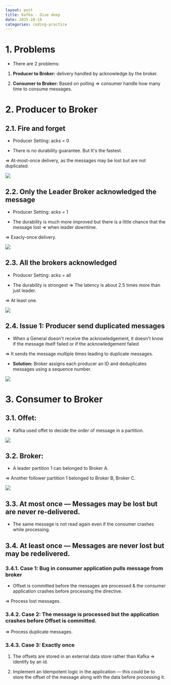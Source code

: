 ```yaml
---
layout: post
title: Kafka - Dive deep
date: 2025-10-16
categories: coding-practice
---
```


# 1. Problems

- There are 2 problems:

1. **Producer to Broker:** delivery handled by acknowledge by the broker.

2. **Consumer to Broker:** Based on polling => consumer handle how many time to consume messages.

# 2. Producer to Broker

## 2.1. Fire and forget

- Producer Setting: acks = 0

- There is no durability guarantee. But It's the fastest.

=> At-most-once delivery, as the messages may be lost but are not duplicated.

![](/images/Kafka/1_h7rTHmz42kJ8IGJ33e3GCA.webp)

## 2.2. Only the Leader Broker acknowledged the message

- Producer Setting: acks = 1

- The durability is much more improved but there is a little chance that the message lost => when leader downtime.

=> Exacly-once delivery.

![](/images/Kafka/1_4wRe3aTjRoeBiZhXPVN2Lg.webp)

## 2.3. All the brokers acknowledged

- Producer Setting: acks = all

- The durability is strongest => The latency is about 2.5 times more than just leader.

=> At least one.

![](/images/Kafka/1_etfv5JVb3Xe3Y24nZJLNhQ.webp)

## 2.4. Issue 1: Producer send duplicated messages

- When a General doesn't receive the acknowledgement, it doesn't know if the message itself failed or if the acknowledgement failed

=> It sends the message multiple times leading to duplicate messages.

- **Solution:** Broker assigns each producer an ID and deduplicates messages using a sequence number.

![](/images/Kafka/1_mriDG3j-y6f6oHgdB_Gu_A.webp)

# 3. Consumer to Broker

## 3.1. Offet:

- Kafka used offet to decide the order of message in a partition.

![](/images/Kafka/1_Xyxf86Sp7eCeY4QuOTx0BA.webp)

## 3.2. Broker:

- A leader partition 1 can belonged to Broker A.

=> Another follower partition 1 belonged to Broker B, Broker C.

![](/images/Kafka/1_uH_krFrkQgJYpHYjKXLyJw.png)

## 3.3. At most once — Messages may be lost but are never re-delivered.

- The same message is not read again even if the consumer crashes while processing.

## 3.4. At least once — Messages are never lost but may be redelivered.

### 3.4.1. Case 1: Bug in consumer application pulls message from broker

- Offset is committed before the messages are processed & the consumer application crashes before processing the directive.

=> Process lost messages.

### 3.4.2. Case 2: The message is processed but the application crashes before Offset is committed.

=> Process duplicate messages.

### 3.4.3. Case 3: Exactly once

1. The offsets are stored in an external data store rather than Kafka => identify by an id.

2. Implement an Idempotent logic in the application — this could be to store the offset of the message along with the data before processing it.
